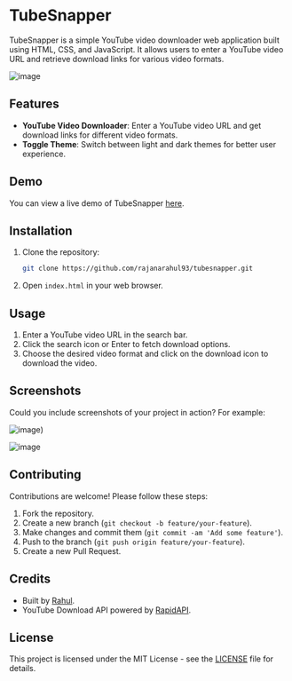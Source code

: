 # TubeSnapper

TubeSnapper is a simple YouTube video downloader web application built using HTML, CSS, and JavaScript. It allows users to enter a YouTube video URL and retrieve download links for various video formats.

![image](https://github.com/rajanarahul93/tubesnapper/assets/123227543/f30ab2b4-bd46-47e0-a14d-7ab79e09a6b9)


## Features

- **YouTube Video Downloader**: Enter a YouTube video URL and get download links for different video formats.
- **Toggle Theme**: Switch between light and dark themes for better user experience.

## Demo

You can view a live demo of TubeSnapper [here](#).

## Installation

1. Clone the repository:
   ```bash
   git clone https://github.com/rajanarahul93/tubesnapper.git
   ```
2. Open `index.html` in your web browser.

## Usage

1. Enter a YouTube video URL in the search bar.
2. Click the search icon or Enter to fetch download options.
3. Choose the desired video format and click on the download icon to download the video.

## Screenshots

Could you include screenshots of your project in action? For example:

![image](https://github.com/rajanarahul93/tubesnapper/assets/123227543/2761cea5-dab4-4d07-8a25-6f25f89e5adf))

![image](https://github.com/rajanarahul93/tubesnapper/assets/123227543/c4828f47-3c6b-49b3-ae01-d65ad3111a24)


## Contributing

Contributions are welcome! Please follow these steps:

1. Fork the repository.
2. Create a new branch (`git checkout -b feature/your-feature`).
3. Make changes and commit them (`git commit -am 'Add some feature'`).
4. Push to the branch (`git push origin feature/your-feature`).
5. Create a new Pull Request.

## Credits

- Built by [Rahul](https://github.com/rajanarahul93).
- YouTube Download API powered by [RapidAPI](https://rapidapi.com/).

## License

This project is licensed under the MIT License - see the [LICENSE](LICENSE) file for details.

